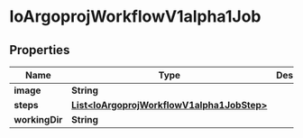 

# IoArgoprojWorkflowV1alpha1Job


## Properties

Name | Type | Description | Notes
------------ | ------------- | ------------- | -------------
**image** | **String** |  | 
**steps** | [**List&lt;IoArgoprojWorkflowV1alpha1JobStep&gt;**](IoArgoprojWorkflowV1alpha1JobStep.md) |  | 
**workingDir** | **String** |  |  [optional]



